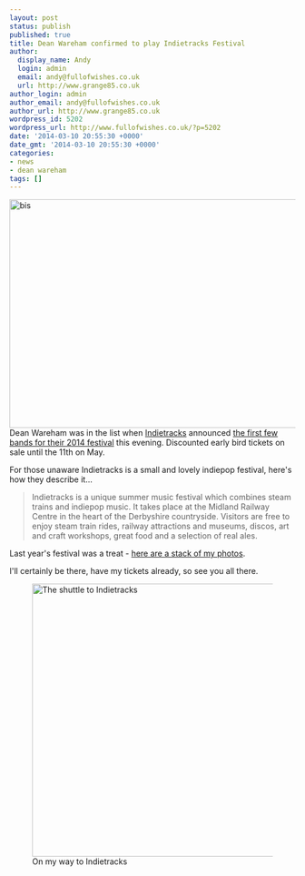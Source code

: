 ```yaml
---
layout: post
status: publish
published: true
title: Dean Wareham confirmed to play Indietracks Festival
author:
  display_name: Andy
  login: admin
  email: andy@fullofwishes.co.uk
  url: http://www.grange85.co.uk
author_login: admin
author_email: andy@fullofwishes.co.uk
author_url: http://www.grange85.co.uk
wordpress_id: 5202
wordpress_url: http://www.fullofwishes.co.uk/?p=5202
date: '2014-03-10 20:55:30 +0000'
date_gmt: '2014-03-10 20:55:30 +0000'
categories:
- news
- dean wareham
tags: []
---
```

<p><a href="http://www.ipernity.com/doc/grange85/24346173"><img class="aligncenter" title="bis" alt="bis" src="http://u1.ipernity.com/34/61/73/24346173.c2064fe0.640.jpg?r1" height="402" width="640" /></a><br />
Dean Wareham was in the list when <a href="http://www.indietracks.co.uk/">Indietracks</a> announced <a href="http://www.indietracks.co.uk/line-up/">the first few bands for their 2014 festival</a> this evening. <span class="removed_link" title="http://www.indietracks.co.uk/tickets/">Discounted early bird tickets on sale until the 11th on May</span>.</p>
<p>For those unaware Indietracks is a small and lovely indiepop festival, here's how they  describe it...</p>
<blockquote><p>Indietracks is a unique summer music festival which combines steam trains and indiepop music. It takes place at the Midland Railway Centre in the heart of the Derbyshire countryside. Visitors are free to enjoy steam train rides, railway attractions and museums, discos, art and craft workshops, great food and a selection of real ales.</p></blockquote>
<p>Last year's festival was a treat - <a href="http://www.ipernity.com/doc/grange85/album/471615">here are a stack of my photos</a>.</p>
<p>I'll certainly be there, have my tickets already, so see you all there.</p>
<p><figure class="caption aligncenter"><a href="http://www.ipernity.com/doc/moley75/24358011"><img title="The shuttle to Indietracks" alt="The shuttle to Indietracks" src="http://u1.ipernity.com/34/80/11/24358011.dd55b68c.640.jpg?r1" height="480" width="640" /></a><figcaption class="caption-text">On my way to Indietracks</figcaption></figure></p>
